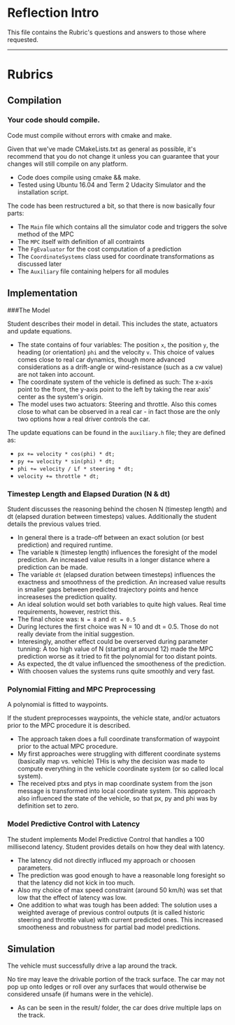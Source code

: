 # Reflection Intro

This file contains the Rubric's questions and answers to those where requested.

---

# Rubrics

## Compilation

### Your code should compile.

Code must compile without errors with cmake and make.

Given that we've made CMakeLists.txt as general as possible, it's recommend that you do not change it unless you can guarantee that your changes will still compile on any platform.

* Code does compile using cmake && make.
* Tested using Ubuntu 16.04 and Term 2 Udacity Simulator and the installation script.

The code has been restructured a bit, so that there is now basically four parts:
* The `Main` file which contains all the simulator code and triggers the solve method of the MPC
* The `MPC` itself with definition of all contraints
* The `FgEvaluator` for the cost computation of a prediction
* The `CoordinateSystems` class used for coordinate transformations as discussed later
* The `Auxiliary` file containing helpers for all modules

## Implementation

###The Model

Student describes their model in detail. This includes the state, actuators and update equations.

* The state contains of four variables: The position `x`, the position `y`, the heading (or orientation) `phi` and the velocity `v`. This choice of values comes close to real car dynamics, though more advanced considerations as a drift-angle or wind-resistance (such as a cw value) are not taken into account.
* The coordinate system of the vehicle is defined as such: The x-axis point to the front, the y-axis point to the left by taking the rear axis' center as the system's origin.
* The model uses two actuators: Steering and throttle. Also this comes close to what can be observed in a real car - in fact those are the only two options how a real driver controls the car.

The update equations can be found in the `auxiliary.h` file; they are defined as:

* `px += velocity * cos(phi) * dt;`
* `py += velocity * sin(phi) * dt;`
* `phi += velocity / Lf * steering * dt;`
* `velocity += throttle * dt;`

### Timestep Length and Elapsed Duration (N & dt)

Student discusses the reasoning behind the chosen N (timestep length) and dt (elapsed duration between timesteps) values. Additionally the student details the previous values tried.

* In general there is a trade-off between an exact solution (or best prediction) and required runtime.
* The variable `N` (timestep length) influences the foresight of the model prediction. An increased value results in a longer distance where a prediction can be made.
* The variable `dt` (elapsed duration between timesteps) influences the exactness and smoothness of the prediction. An increased value results in smaller gaps between predicted trajectory points and hence increaseses the prediction quality.
* An ideal solution would set both variables to quite high values. Real time requirements, however, restrict this. 
* The final choice was: `N = 8` and `dt = 0.5`
* During lectures the first choice was N = 10 and dt = 0.5. Those do not really deviate from the initial suggestion.
* Interesingly, another effect could be overserved during parameter tunning: A too high value of N (starting at around 12) made the MPC prediction worse as it tried to fit the polynomíal for too distant points. 
* As expected, the dt value influenced the smootheness of the prediction.
* With choosen values the systems runs quite smoothly and very fast.

### Polynomial Fitting and MPC Preprocessing

A polynomial is fitted to waypoints.

If the student preprocesses waypoints, the vehicle state, and/or actuators prior to the MPC procedure it is described.

* The approach taken does a full coordinate transformation of waypoint prior to the actual MPC procedure. 
* My first approaches were struggling with different coordinate systems (basically map vs. vehicle) THis is why the decision was made to compute everything in the vehicle coordinate system (or so called local system).
* The received ptxs and ptys in map coordinate system from the json message is transformed into local coordinate system. This approach also influenced the state of the vehicle, so that px, py and phi was by definition set to zero.

### Model Predictive Control with Latency

The student implements Model Predictive Control that handles a 100 millisecond latency. Student provides details on how they deal with latency.

* The latency did not directly influced my approach or choosen parameters.
* The prediction was good enough to have a reasonable long foresight so that the latency did not kick in too much.
* Also my choice of max speed constraint (around 50 km/h) was set that low that the effect of latency was low.
* One addition to what was tough has been added: The solution uses a weighted average of previous control outputs (it is called historic steering and throttle value) with current predicted ones. This increased smootheness and robustness for partial bad model predictions.

## Simulation

The vehicle must successfully drive a lap around the track.

No tire may leave the drivable portion of the track surface. The car may not pop up onto ledges or roll over any surfaces that would otherwise be considered unsafe (if humans were in the vehicle).

* As can be seen in the result/ folder, the car does drive multiple laps on the track.

